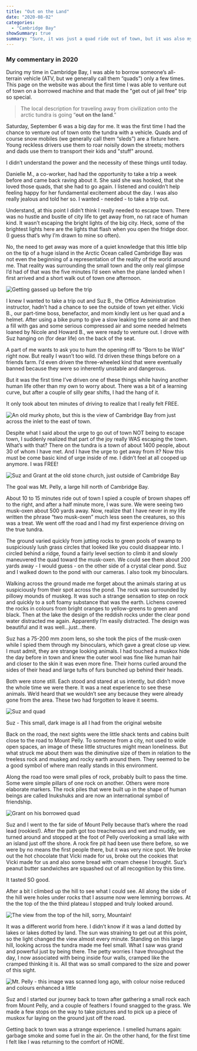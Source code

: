 ```yaml
---
title: "Out on the Land"
date: "2020-08-02"
categories: 
  - "Cambridge Bay"
showSummary: true
summary: "Sure, it was just a quad ride out of town, but it was also my first chance to escape the what was becoming the prison of being in Cambridge Bay for too long. "
---
```


### My commentary in 2020

During my time in Cambridge Bay, I was able to borrow someone’s all-terrain vehicle (ATV, but we generally call them “quads”) only a few times. This page on the website was about the first time I was able to venture out of town on a borrowed machine and that made the "get out of jail free" trip so special. 

> The local description for traveling away from civilization onto the arctic tundra is going “**out on the land**.”

Saturday, September 6 was a big day for me. It was the first time I had the chance to venture out of town onto the tundra with a vehicle. Quads and of course snow mobiles (we generally call them “sleds”) are a fixture here. Young reckless drivers use them to roar noisily down the streets; mothers and dads use them to transport their kids and "stuff" around.

I didn’t understand the power and the necessity of these things until today.

Danielle M., a co-worker, had had the opportunity to take a trip a week before and came back raving about it. She said she was hooked, that she loved those quads, that she had to go again. I listened and couldn’t help feeling happy for her fundamental excitement about the day. I was also really jealous and told her so. I wanted - needed - to take a trip out.

Understand, at this point I didn’t think I really needed to escape town. There was no hustle and bustle of city life to get away from, no rat race of human kind. It wasn’t escaping the bright lights of the big city. Heck, some of the brightest lights here are the lights that flash when you open the fridge door. (I guess that’s why I’m drawn to mine so often).

No, the need to get away was more of a quiet knowledge that this little blip on the tip of a huge island in the Arctic Ocean called Cambridge Bay was not even the beginning of a representation of the reality of the world around me. That reality was surrounding the small town and the only real glimpse I’d had of that was the five minutes I’d seen when the plane landed when I first arrived and a short walk out of town one afternoon.

![Getting gassed up before the trip](gswimg911-1024x718.jpg "Getting gassed up before the trip")

I knew I wanted to take a trip out and Suz B., the Office Administration instructor, hadn’t had a chance to see the outside of town yet either. Vicki B., our part-time boss, benefactor, and mom kindly lent us her quad and a helmet. After using a bike pump to give a slow leaking tire some air and then a fill with gas and some serious compressed air and some needed helmets loaned by Nicole and Howard B., we were ready to venture out. I drove with Suz hanging on (for dear life) on the back of the seat.

A part of me wants to ask you to hum the opening riff to “Born to be Wild” right now. But really I wasn’t too wild. I’d driven these things before on a friends farm. I’d even driven the three-wheeled kind that were eventually banned because they were so inherently unstable and dangerous. 

But it was the first time I’ve driven one of these things while having another human life other than my own to worry about. There was a bit of a learning curve, but after a couple of silly gear shifts, I had the hang of it.

It only took about ten minutes of driving to realize that I really felt FREE. 

![An old murky photo, but this is the view of Cambridge Bay from just across the inlet to the east of town.](gswimg910-1024x706.jpg "An old murky photo, but this is the view of Cambridge Bay from just across the inlet to the east of town.")

Despite what I said about the urge to go out of town NOT being to escape town, I suddenly realized that part of the joy really WAS escaping the town. What’s with that? There on the tundra is a town of about 1400 people, about 30 of whom I have met. And I have the urge to get away from it? Now this must be come basic kind of urge inside of me. I didn’t feel at all cooped up anymore. I was FREE!

![Suz and Grant at the old stone church, just outside of Cambridge Bay](gswimg881-842x1024.jpg "Suz and Grant at the old stone church, just outside of Cambridge Bay")

The goal was Mt. Pelly, a large hill north of Cambridge Bay.

About 10 to 15 minutes ride out of town I spied a couple of brown shapes off to the right, and after a half minute more, I was sure. We were seeing two musk-oxen about 500 yards away. Now, realize that I have never in my life written the phrase “two musk-oxen” much less seen the creatures, so this was a treat. We went off the road and I had my first experience driving on the true tundra.

The ground varied quickly from jutting rocks to green pools of swamp to suspiciously lush grass circles that looked like you could disappear into. I circled behind a ridge, found a fairly level section to climb it and slowly maneuvered the quad toward the musk-oxen. We could see them about 200 yards away - I would guess - on the other side of a crystal clear pond. Suz and I walked down to the pond with our cameras. I also took my binoculars.

Walking across the ground made me forget about the animals staring at us suspiciously from their spot across the pond. The rock was surrounded by pillowy mounds of muskeg. It was such a strange sensation to step on rock and quickly to a soft foamy substance that was the earth. Lichens covered the rocks in colours from bright oranges to yellow-greens to green and black. Then at the lake the design of the reddish rocks under the clear pond water distracted me again. Apparently I’m easily distracted. The design was beautiful and it was well...just...there.

Suz has a 75-200 mm zoom lens, so she took the pics of the musk-oxen while I spied them through my binoculars, which gave a great close up view. I must admit, they are strange looking animals. I had touched a muskox hide the day before in town and knew the outer wool was fine like human hair and closer to the skin it was even more fine. Their horns curled around the sides of their head and large tufts of furs bunched up behind their heads.

Both were stone still. Each stood and stared at us intently, but didn’t move the whole time we were there. It was a neat experience to see these animals. We’d heard that we wouldn’t see any because they were already gone from the area. These two had forgotten to leave it seems.

![Suz and quad](suz.gif "Suz and quad")

Suz - This small, dark image is all I had from the original website  

Back on the road, the next sights were the little shack tents and cabins built close to the road to Mount Pelly. To someone from a city, not used to wide open spaces, an image of these little structures might mean loneliness. But what struck me about them was the diminutive size of them in relation to the treeless rock and muskeg and rocky earth around them. They seemed to be a good symbol of where man really stands in this environment.

Along the road too were small piles of rock, probably built to pass the time. Some were simple pillars of one rock on another. Others were more elaborate markers. The rock piles that were built up in the shape of human beings are called Inukshuks and are now an international symbol of friendship.

![Grant on his borrowed quad](mtpelly04-adjust-1024x707.jpg "Grant on his borrowed quad")

Suz and I went to the far side of Mount Pelly because that’s where the road lead (rookies!). After the path got too treacherous and wet and muddy, we turned around and stopped at the foot of Pelly overlooking a small lake with an island just off the shore. A rock fire pit had been use there before, so we were by no means the first people there, but it was very nice spot. We broke out the hot chocolate that Vicki made for us, broke out the cookies that Vicki made for us and also some bread with cream cheese I brought. Suz’s peanut butter sandwiches are squashed out of all recognition by this time.

It tasted SO good.

After a bit I climbed up the hill to see what I could see. All along the side of the hill were holes under rocks that I assume now were lemming borrows. At the the top of the the third plateau I stopped and truly looked around.

![The view from the top of the hill, sorry, _Mountain_!](gswimg885-700x1024.jpg "The view from the top of the hill, sorry, Mountain! 😄")

It was a different world from here. I didn’t know if it was a land dotted by lakes or lakes dotted by land. The sun was straining to get out at this point, so the light changed the view almost every minute. Standing on this large hill, looking across the tundra made me feel small. What I saw was grand and powerful just by being there. The petty worries I have throughout the day, I now associated with being inside four walls, cramped like the cramped thinking it is. All that was so small compared to the size and power of this sight.

![Mt. Pelly - this image was scanned long ago, with colour noise reduced and colours enhanced a little](featured-gswimgs067-scaled.jpg " Mt. Pelly - this image was scanned long ago, with colour noise reduced and colours enhanced a little.")

Suz and I started our journey back to town after gathering a small rock each from Mount Pelly, and a couple of feathers I found snagged to the grass. We made a few stops on the way to take pictures and to pick up a piece of muskox fur laying on the ground just off the road.

Getting back to town was a strange experience. I smelled humans again: garbage smoke and some fuel in the air. On the other hand, for the first time I felt like I was returning to the comfort of HOME.
